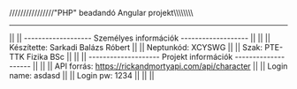 ////////////////"PHP" beadandó Angular projekt\\\\\\\\\\\\\\\
_____________________________________________________________
||							   ||
------------------- Személyes információk -------------------
||							   ||
|| Készítette:			Sarkadi Balázs Róbert	   ||
|| Neptunkód:			XCYSWG			   ||
|| Szak:			PTE-TTK Fizika BSc	   ||
||							   ||
-------------------- Projekt információk --------------------
||							   ||
|| API forrás:	https://rickandmortyapi.com/api/character  ||
|| Login name: asdasd					   ||
|| Login pw: 1234					   ||
||							   ||
